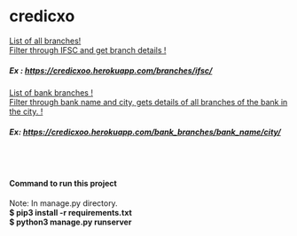 # credicxo

<a href="https://credicxoo.herokuapp.com/branches/">List of all branches!</a><br>
<a href="https://credicxoo.herokuapp.com/branches/ABHY0065001/">Filter through IFSC and get branch details !</a><br>
##### Ex : https://credicxoo.herokuapp.com/branches/ifsc/ 
<a href="https://credicxoo.herokuapp.com/bank_branches/">List of bank branches !</a><br>
<a href="https://credicxoo.herokuapp.com/bank_branches/ABHYUDAYA%20COOPERATIVE%20BANK%20LIMITED/MUMBAI/">Filter through bank name and city, gets details of all branches of the bank in the city. !</a><br>
##### Ex: https://credicxoo.herokuapp.com/bank_branches/bank_name/city/

<br/><br/>

<h4>Command to run this project</h4>
Note: In manage.py directory.<br>
<b>$ pip3 install -r requirements.txt</b></br>
<b>$ python3 manage.py runserver</b></br>
